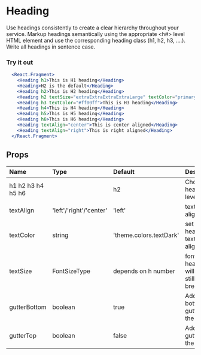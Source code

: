 # Heading

Use headings consistently to create a clear hierarchy throughout your service.
Markup headings semantically using the appropriate <h#> level HTML element and
use the corresponding heading class (h1, h2, h3, ....). Write all headings in sentence case.

### Try it out

```.jsx
  <React.Fragment>
    <Heading h1>This is H1 heading</Heading>
    <Heading>H2 is the default</Heading>
    <Heading h2>This is H2 heading</Heading>
    <Heading h2 textSize="extraExtraExtraExtraLarge" textColor="primary">This is H2 with H1 size</Heading>
    <Heading h3 textColor="#ff00ff">This is H3 heading</Heading>
    <Heading h4>This is H4 heading</Heading>
    <Heading h5>This is H5 heading</Heading>
    <Heading h6>This is H6 heading</Heading>
    <Heading textAlign="center">This is center aligned</Heading>
    <Heading textAlign="right">This is right aligned</Heading>
  </React.Fragment>
```

## Props

| Name              | Type                    | Default                 | Description                                                 |
| :---------------- | :---------------------- | :---------------------- | :---------------------------------------------------------- |
| h1 h2 h3 h4 h5 h6 |                         | h2                      | Choose the heading level                                    |
| textAlign         | 'left'/'right'/'center' | 'left'                  | text alignment                                              |
| textColor         | string                  | 'theme.colors.textDark' | set the heading text color alignment                        |
| textSize          | FontSizeType            | depends on h number     | font size of header, this will scale still with breakpoints |
| gutterBottom      | boolean                 | true                    | Adds bottom gutter to the heading                           |
| gutterTop         | boolean                 | false                   | Adds top gutter to the heading                              |
